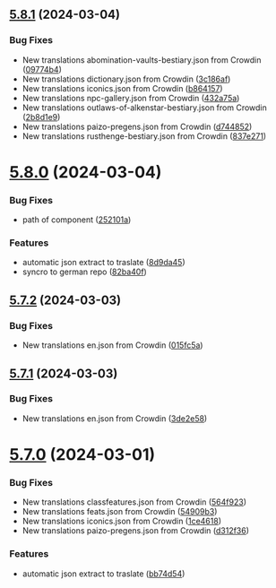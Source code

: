 ## [5.8.1](https://github.com/allnnde/pf2e-esp-translation/compare/v5.8.0...v5.8.1) (2024-03-04)


### Bug Fixes

* New translations abomination-vaults-bestiary.json from Crowdin ([09774b4](https://github.com/allnnde/pf2e-esp-translation/commit/09774b4dce762194dc5c0f85c323d4846d208fc2))
* New translations dictionary.json from Crowdin ([3c186af](https://github.com/allnnde/pf2e-esp-translation/commit/3c186af7473157f57e6e0d445890e216f71fc428))
* New translations iconics.json from Crowdin ([b864157](https://github.com/allnnde/pf2e-esp-translation/commit/b8641575faea151b95864d1686f0be4eff5f8cd1))
* New translations npc-gallery.json from Crowdin ([432a75a](https://github.com/allnnde/pf2e-esp-translation/commit/432a75afd14ed16e7459089a2d34509cbaa44284))
* New translations outlaws-of-alkenstar-bestiary.json from Crowdin ([2b8d1e9](https://github.com/allnnde/pf2e-esp-translation/commit/2b8d1e948d53bb16ce7fdab51d07f682f4db4f26))
* New translations paizo-pregens.json from Crowdin ([d744852](https://github.com/allnnde/pf2e-esp-translation/commit/d744852594792e4cc6aa8b36fd4464b7e3a99d8a))
* New translations rusthenge-bestiary.json from Crowdin ([837e271](https://github.com/allnnde/pf2e-esp-translation/commit/837e271ae1c606bc54cd1b1e8429d3447fdc435c))



# [5.8.0](https://github.com/allnnde/pf2e-esp-translation/compare/v5.7.2...v5.8.0) (2024-03-04)


### Bug Fixes

* path of component ([252101a](https://github.com/allnnde/pf2e-esp-translation/commit/252101af91f7c87791ac75b697a185a00e0d2f88))


### Features

* automatic json extract to traslate ([8d9da45](https://github.com/allnnde/pf2e-esp-translation/commit/8d9da4593e4895046cdb8c8613b96371f97e9f01))
* syncro to german repo ([82ba40f](https://github.com/allnnde/pf2e-esp-translation/commit/82ba40f9cd2e4f9b722d2aedd942a4e5cd61ac05))



## [5.7.2](https://github.com/allnnde/pf2e-esp-translation/compare/v5.7.1...v5.7.2) (2024-03-03)


### Bug Fixes

* New translations en.json from Crowdin ([015fc5a](https://github.com/allnnde/pf2e-esp-translation/commit/015fc5a908888d2d9caeff52273d3a5a53689b95))



## [5.7.1](https://github.com/allnnde/pf2e-esp-translation/compare/v5.7.0...v5.7.1) (2024-03-03)


### Bug Fixes

* New translations en.json from Crowdin ([3de2e58](https://github.com/allnnde/pf2e-esp-translation/commit/3de2e58775d61c7304b672ed03f90f6d1459bbce))



# [5.7.0](https://github.com/allnnde/pf2e-esp-translation/compare/v5.6.0...v5.7.0) (2024-03-01)


### Bug Fixes

* New translations classfeatures.json from Crowdin ([564f923](https://github.com/allnnde/pf2e-esp-translation/commit/564f92397b4049b8ff000f3d9ce6587c73753238))
* New translations feats.json from Crowdin ([54909b3](https://github.com/allnnde/pf2e-esp-translation/commit/54909b351bc0ad41b1ee8894cd823d93cf7ed20e))
* New translations iconics.json from Crowdin ([1ce4618](https://github.com/allnnde/pf2e-esp-translation/commit/1ce46187a2b9a6974a2d6f7622c93d938702ee2e))
* New translations paizo-pregens.json from Crowdin ([d312f36](https://github.com/allnnde/pf2e-esp-translation/commit/d312f366c0eb0303330ade26dadfed127dc5d380))


### Features

* automatic json extract to traslate ([bb74d54](https://github.com/allnnde/pf2e-esp-translation/commit/bb74d543807e965fdbf3d9c5cb9898ef20591c30))



